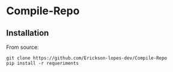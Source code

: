# Compile-Repo

## Installation

From source:

```
git clone https://github.com/Erickson-lopes-dev/Compile-Repo
pip install -r requeriments
```
